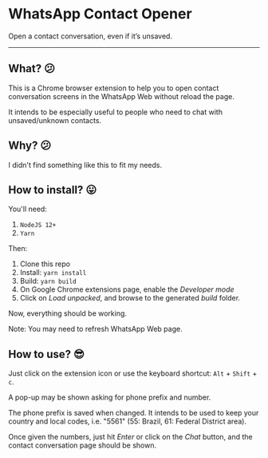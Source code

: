 # WhatsApp Contact Opener
Open a contact conversation, even if it’s unsaved.

---

## What? 😕
This is a Chrome browser extension to help you to open contact conversation screens in the WhatsApp Web without reload the page.

It intends to be especially useful to people who need to chat with unsaved/unknown contacts.

## Why? 😕
I didn't find something like this to fit my needs. 

## How to install? 😛
You'll need:

1. `NodeJS 12+`
2. `Yarn`

Then:

1. Clone this repo
2. Install: `yarn install`
3. Build: `yarn build`
4. On Google Chrome extensions page, enable the *Developer mode*
5. Click on *Load unpacked*, and browse to the generated *build* folder.

Now, everything should be working. 

Note: You may need to refresh WhatsApp Web page.

## How to use? 😎

Just click on the extension icon or use the keyboard shortcut: `Alt` + `Shift` + `c`. 

A pop-up may be shown asking for phone prefix and number.

The phone prefix is saved when changed. It intends to be used to keep your country and local codes, i.e. "5561" (55: Brazil, 61: Federal District area).

Once given the numbers, just hit *Enter* or click on the *Chat* button, and the contact conversation page should be shown.